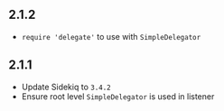2.1.2
-----------

- `require 'delegate'` to use with `SimpleDelegator`

2.1.1
-----------

- Update Sidekiq to `3.4.2`
- Ensure root level `SimpleDelegator` is used in listener
